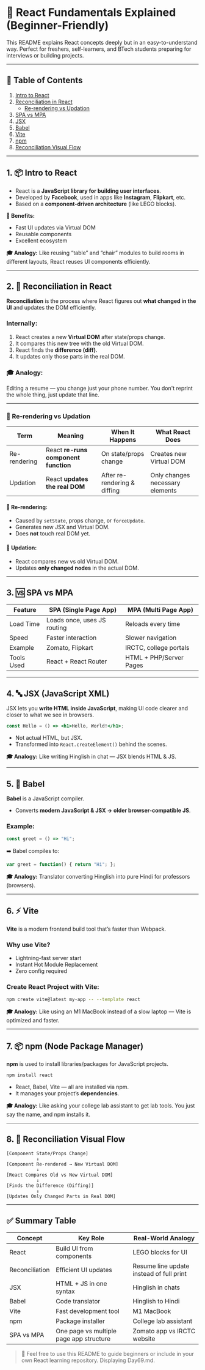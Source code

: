 
# 🧠 React Fundamentals Explained (Beginner-Friendly)

This README explains React concepts deeply but in an easy-to-understand way. Perfect for freshers, self-learners, and BTech students preparing for interviews or building projects.

---

## 📘 Table of Contents

1. [Intro to React](#1-intro-to-react)
2. [Reconciliation in React](#2-reconciliation-in-react)
   - [Re-rendering vs Updation](#re-rendering-vs-updation)
3. [SPA vs MPA](#3-spa-vs-mpa)
4. [JSX](#4-jsx)
5. [Babel](#5-babel)
6. [Vite](#6-vite)
7. [npm](#7-npm)
8. [Reconciliation Visual Flow](#8-reconciliation-visual-flow)

---

## 1. 📦 Intro to React

- React is a **JavaScript library for building user interfaces**.
- Developed by **Facebook**, used in apps like **Instagram**, **Flipkart**, etc.
- Based on a **component-driven architecture** (like LEGO blocks).

**🔧 Benefits:**
- Fast UI updates via Virtual DOM
- Reusable components
- Excellent ecosystem

**🎓 Analogy:** Like reusing “table” and “chair” modules to build rooms in different layouts, React reuses UI components efficiently.

---

## 2. 🔁 Reconciliation in React

**Reconciliation** is the process where React figures out **what changed in the UI** and updates the DOM efficiently.

### Internally:
1. React creates a new **Virtual DOM** after state/props change.
2. It compares this new tree with the old Virtual DOM.
3. React finds the **difference (diff)**.
4. It updates only those parts in the real DOM.

### 🎓 Analogy:
Editing a resume — you change just your phone number. You don't reprint the whole thing, just update that line.

---

### 📍 Re-rendering vs Updation

| Term         | Meaning                                   | When It Happens                    | What React Does                  |
|--------------|-------------------------------------------|------------------------------------|----------------------------------|
| Re-rendering | React **re-runs component function**       | On state/props change              | Creates new Virtual DOM          |
| Updation     | React **updates the real DOM**             | After re-rendering & diffing       | Only changes necessary elements  |

#### 🔄 Re-rendering:
- Caused by `setState`, props change, or `forceUpdate`.
- Generates new JSX and Virtual DOM.
- Does **not** touch real DOM yet.

#### 🔁 Updation:
- React compares new vs old Virtual DOM.
- Updates **only changed nodes** in the actual DOM.

---

## 3. 🆚 SPA vs MPA

| Feature     | SPA (Single Page App)              | MPA (Multi Page App)               |
|-------------|------------------------------------|------------------------------------|
| Load Time   | Loads once, uses JS routing        | Reloads every time                 |
| Speed       | Faster interaction                 | Slower navigation                  |
| Example     | Zomato, Flipkart                   | IRCTC, college portals             |
| Tools Used  | React + React Router               | HTML + PHP/Server Pages            |

---

## 4. 🔤 JSX (JavaScript XML)

JSX lets you **write HTML inside JavaScript**, making UI code clearer and closer to what we see in browsers.

```jsx
const Hello = () => <h1>Hello, World!</h1>;
```

- Not actual HTML, but JSX.
- Transformed into `React.createElement()` behind the scenes.

**🎓 Analogy:** Like writing Hinglish in chat — JSX blends HTML & JS.

---

## 5. 🧪 Babel

**Babel** is a JavaScript compiler.

- Converts **modern JavaScript & JSX → older browser-compatible JS**.

### Example:

```js
const greet = () => "Hi";
```

➡️ Babel compiles to:

```js
var greet = function() { return "Hi"; };
```

**🎓 Analogy:** Translator converting Hinglish into pure Hindi for professors (browsers).

---

## 6. ⚡ Vite

**Vite** is a modern frontend build tool that’s faster than Webpack.

### Why use Vite?
- Lightning-fast server start
- Instant Hot Module Replacement
- Zero config required

### Create React Project with Vite:
```bash
npm create vite@latest my-app -- --template react
```

**🎓 Analogy:** Like using an M1 MacBook instead of a slow laptop — Vite is optimized and faster.

---

## 7. 📦 npm (Node Package Manager)

**npm** is used to install libraries/packages for JavaScript projects.

```bash
npm install react
```

- React, Babel, Vite — all are installed via npm.
- It manages your project’s **dependencies**.

**🎓 Analogy:** Like asking your college lab assistant to get lab tools. You just say the name, and npm installs it.

---

## 8. 🧩 Reconciliation Visual Flow

```plaintext
[Component State/Props Change]
           ↓
[Component Re-rendered → New Virtual DOM]
           ↓
[React Compares Old vs New Virtual DOM]
           ↓
[Finds the Difference (Diffing)]
           ↓
[Updates Only Changed Parts in Real DOM]
```

---

## ✅ Summary Table

| Concept     | Key Role                                 | Real-World Analogy                           |
|-------------|-------------------------------------------|----------------------------------------------|
| React       | Build UI from components                  | LEGO blocks for UI                           |
| Reconciliation | Efficient UI updates                   | Resume line update instead of full print     |
| JSX         | HTML + JS in one syntax                   | Hinglish in chats                            |
| Babel       | Code translator                           | Hinglish to Hindi                            |
| Vite        | Fast development tool                     | M1 MacBook                                   |
| npm         | Package installer                         | College lab assistant                        |
| SPA vs MPA  | One page vs multiple page app structure   | Zomato app vs IRCTC website                  |

> 📘 Feel free to use this README to guide beginners or include in your own React learning repository.
Displaying Day69.md.